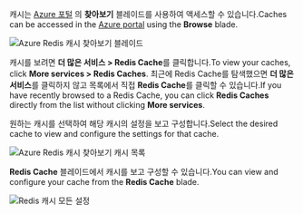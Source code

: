 <span data-ttu-id="84c52-101">캐시는 [Azure 포털](https://portal.azure.com) 의 **찾아보기** 블레이드를 사용하여 액세스할 수 있습니다.</span><span class="sxs-lookup"><span data-stu-id="84c52-101">Caches can be accessed in the [Azure portal](https://portal.azure.com) using the **Browse** blade.</span></span>

![Azure Redis 캐시 찾아보기 블레이드](media/redis-cache-browse/redis-cache-browse.png)

<span data-ttu-id="84c52-103">캐시를 보려면 **더 많은 서비스 > Redis Cache**를 클릭합니다.</span><span class="sxs-lookup"><span data-stu-id="84c52-103">To view your caches, click **More services > Redis Caches**.</span></span> <span data-ttu-id="84c52-104">최근에 Redis Cache를 탐색했으면 **더 많은 서비스**를 클릭하지 않고 목록에서 직접 **Redis Cache**를 클릭할 수 있습니다.</span><span class="sxs-lookup"><span data-stu-id="84c52-104">If you have recently browsed to a Redis Cache, you can click **Redis Caches** directly from the list without clicking **More services**.</span></span>

<span data-ttu-id="84c52-105">원하는 캐시를 선택하여 해당 캐시의 설정을 보고 구성합니다.</span><span class="sxs-lookup"><span data-stu-id="84c52-105">Select the desired cache to view and configure the settings for that cache.</span></span>

![Azure Redis 캐시 찾아보기 캐시 목록](media/redis-cache-browse/redis-caches.png)

<span data-ttu-id="84c52-107">**Redis Cache** 블레이드에서 캐시를 보고 구성할 수 있습니다.</span><span class="sxs-lookup"><span data-stu-id="84c52-107">You can view and configure your cache from the **Redis Cache** blade.</span></span>

![Redis 캐시 모든 설정](media/redis-cache-browse/redis-cache-blade.png)

